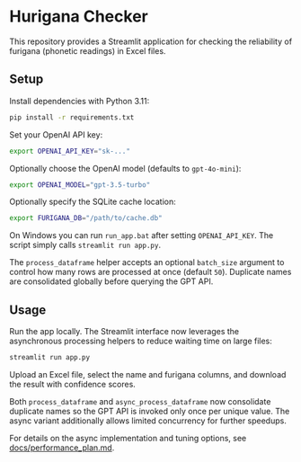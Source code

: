# Hurigana Checker

This repository provides a Streamlit application for checking the reliability of furigana (phonetic readings) in Excel files.

## Setup

Install dependencies with Python 3.11:

```bash
pip install -r requirements.txt
```

Set your OpenAI API key:

```bash
export OPENAI_API_KEY="sk-..."
```

Optionally choose the OpenAI model (defaults to `gpt-4o-mini`):

```bash
export OPENAI_MODEL="gpt-3.5-turbo"
```

Optionally specify the SQLite cache location:

```bash
export FURIGANA_DB="/path/to/cache.db"
```

On Windows you can run ``run_app.bat`` after setting ``OPENAI_API_KEY``.
The script simply calls ``streamlit run app.py``.

The ``process_dataframe`` helper accepts an optional ``batch_size`` argument
to control how many rows are processed at once (default ``50``). Duplicate
names are consolidated globally before querying the GPT API.

## Usage

Run the app locally. The Streamlit interface now leverages the asynchronous
processing helpers to reduce waiting time on large files:

```bash
streamlit run app.py
```

Upload an Excel file, select the name and furigana columns, and download the result with confidence scores.

Both ``process_dataframe`` and ``async_process_dataframe`` now consolidate
duplicate names so the GPT API is invoked only once per unique value. The async
variant additionally allows limited concurrency for further speedups.

For details on the async implementation and tuning options, see
[docs/performance_plan.md](docs/performance_plan.md).
